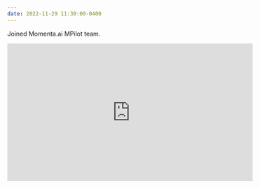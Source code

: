```yaml
---
date: 2022-11-29 11:30:00-0400
---
```


Joined Momenta.ai MPilot team.

<iframe width="560" height="315" src="https://www.youtube.com/embed/RPNaV_PF2IA?si=-zWszSgngmoVu034&mute=1" title="YouTube video player" frameborder="0" allow="accelerometer; autoplay; clipboard-write; encrypted-media; gyroscope; picture-in-picture; web-share" referrerpolicy="strict-origin-when-cross-origin" allowfullscreen></iframe>